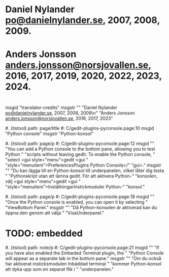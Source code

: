 # Daniel Nylander <po@danielnylander.se>, 2007, 2008, 2009.
# Anders Jonsson <anders.jonsson@norsjovallen.se>, 2016, 2017, 2019, 2020, 2022, 2023, 2024.
#
msgid "translator-credits"
msgstr ""
"Daniel Nylander <po@danielnylander.se>, 2007, 2008, 2009\n"
"Anders Jonsson <anders.jonsson@norsjovallen.se>, 2016, 2017, 2023"

#. (itstool) path: page/title
#: C/gedit-plugins-pyconsole.page:10
msgid "Python console"
msgstr "Python-konsol"

#. (itstool) path: page/p
#: C/gedit-plugins-pyconsole.page:12
msgid ""
"You can add a Python console to the bottom pane, allowing you to test Python "
"scripts without leaving <app>gedit</app>. To enable the Python console, "
"select <guiseq><gui style=\"menu\">gedit</gui> <gui "
"style=\"menuitem\">Preferences</gui><gui>Plugins</gui> <gui>Python Console</"
"gui></guiseq>."
msgstr ""
"Du kan lägga till en Python-konsol till underpanelen, vilket låter dig testa "
"Pythonskript utan att lämna <app>gedit</app>. För att aktivera Python-"
"konsolen, välj <guiseq><gui style=\"menu\">gedit</gui> <gui "
"style=\"menuitem\">Inställningar</gui><gui>Instickmoduler</gui> <gui>Python-"
"konsol</gui></guiseq>."

#. (itstool) path: page/p
#: C/gedit-plugins-pyconsole.page:18
msgid ""
"Once the Python console is enabled, you can open it by selecting "
"<guiseq><gui>View</gui><gui>Bottom Panel</gui></guiseq>."
msgstr ""
"Då Python-konsolen är aktiverad kan du öppna den genom att välja "
"<guiseq><gui>Visa</gui><gui>Underpanel</gui></guiseq>."

# TODO: embedded
#. (itstool) path: note/p
#: C/gedit-plugins-pyconsole.page:21
msgid ""
"If you have also enabled the <gui>Embeded Terminal</gui> plugin, the "
"<gui>Python Console</gui> will appear as a separate tab in the bottom pane."
msgstr ""
"Om du också har aktiverat insticksmodulen <gui>Inbäddad terminal</gui> "
"kommer <gui>Python-konsol</gui> att dyka upp som en separat flik i "
"underpanelen."
